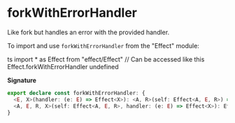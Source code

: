 # forkWithErrorHandler

Like fork but handles an error with the provided handler.

To import and use `forkWithErrorHandler` from the "Effect" module:

ts
import \* as Effect from "effect/Effect"
// Can be accessed like this
Effect.forkWithErrorHandler
undefined

**Signature**

```ts
export declare const forkWithErrorHandler: {
  <E, X>(handler: (e: E) => Effect<X>): <A, R>(self: Effect<A, E, R>) => Effect<Fiber.RuntimeFiber<A, E>, never, R>
  <A, E, R, X>(self: Effect<A, E, R>, handler: (e: E) => Effect<X>): Effect<Fiber.RuntimeFiber<A, E>, never, R>
}
```
